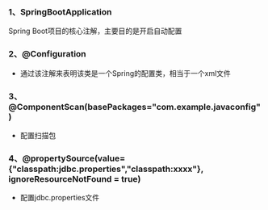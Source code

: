 ### 1、SpringBootApplication
Spring Boot项目的核心注解，主要目的是开启自动配置

### 2、@Configuration
- 通过该注解来表明该类是一个Spring的配置类，相当于一个xml文件

### 3、@ComponentScan(basePackages="com.example.javaconfig")
- 配置扫描包

### 4、@propertySource(value={"classpath:jdbc.properties","classpath:xxxx"}, ignoreResourceNotFound = true) 
- 配置jdbc.properties文件
